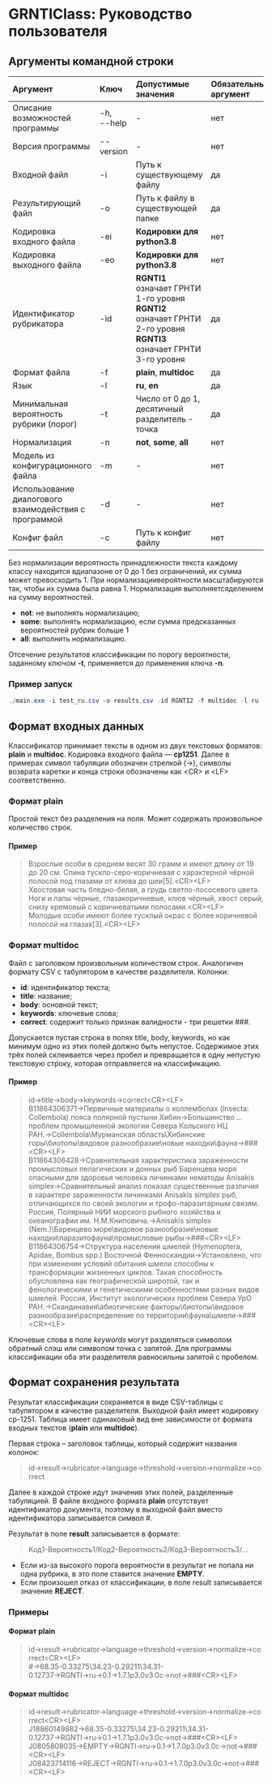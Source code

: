# GRNTIClass: Руководство пользователя

## Аргументы командной строки
|**Аргумент**|**Ключ**|**Допустимые<br>значения**|**Обязательный<br>аргумент**|**По-умолчанию**|
|:-------------|:-------------|:-------------|:-------------|:-------------|
|Описание возможностей программы|-h,<br>--help|-|нет|-|
|Версия программы|--version|-|нет|-|
|Входной файл|-i|Путь к существующему файлу|да|text.txt|
|Результирующий файл|-o|Путь к файлу в существующей папке|да|result.csv|
|Кодировка входного файла|-ei|**Кодировки для python3.8**|нет|cp1251|
|Кодировка выходного файла|-eo|**Кодировки для python3.8**|нет|cp1251|
|Идентификатор рубрикатора|-id|**RGNTI1** означает ГРНТИ 1-го уровня<br>**RGNTI2** означает ГРНТИ 2-го уровня<br>**RGNTI3** означает ГРНТИ 3-го уровня|да|RGNTI3|
|Формат файла|-f|**plain**, **multidoc**|да|plain|
|Язык|-l|**ru**, **en**|да|ru|
|Минимальная вероятность<br>рубрики (порог)|-t|Число от 0 до 1, десятичный разделитель - точка|да|0.5|
|Нормализация|-n|**not**, **some**, **all**|нет|not|
|Модель из конфигурационного файла|-m|-|нет|not|
|Использование диалогового<br>взаимодействия с программой|-d|-|нет|-|
|Конфиг файл|-c|Путь к конфиг файлу|нет|config.json

Без нормализации вероятность принадлежности текста каждому классу находится вдиапазоне от 0 до 1 без ограничений, их сумма может превосходить 1. При нормализациивероятности масштабируются так, чтобы их сумма была равна 1. Нормализация выполняетсяделением на сумму вероятностей.
* **not**: не выполнять нормализацию;
* **some**: выполнять нормализацию, если сумма предсказанных вероятностей рубрик больше 1
* **all**: выполнить нормализацию.

Отсечение результатов классификации по порогу вероятности, заданному ключом **-t**, применяется до применения ключа **-n**.

### Пример запуск
```powershell
./main.exe -i test_ru.csv -o results.csv -id RGNTI2 -f multidoc -l ru -t 0.1
```

## Формат входных данных

Классификатор принимает тексты в одном из двух текстовых форматов: **plain** и **multidoc**. Кодировка входного файла — **cp1251**.
Далее в примерах символ табуляции обозначен стрелкой (→), символы возврата каретки и конца строки обозначены как \<CR> и \<LF> соответственно.
### Формат plain
Простой текст без разделения на поля. Может содержать произвольное количество строк.
#### Пример
> Взрослые особи в среднем весят 30 грамм и имеют длину от 19 до 20 см. Спина тускло-серо-коричневая с характерной чёрной полосой под глазами от клюва до шеи[5].\<CR>\<LF><br>
Хвостовая часть бледно-белая, а грудь светло-лососевого цвета. Ноги и лапы чёрные, глазакоричневые, клюв чёрный, хвост серый, снизу кремовый с коричневатыми полосами.\<CR>\<LF><br>
Молодые особи имеют более тусклый окрас с более коричневой полосой на глазах[3].\<CR>\<LF>
### Формат multidoc
Файл с заголовком произвольным количеством строк. Аналогичен формату CSV с табулятором в качестве разделителя. Колонки:
* **id**: идентификатор текста;
* **title**: название;
* **body**: основной текст;
* **keywords**: ключевые слова;
* **correct**: содержит только признак валидности - три решетки ###.

Допускается пустая строка в полях title, body, keywords, но как минимум одно из этих полей должно быть непустое. Содержимое этих трёх полей склеивается через пробел и превращается в одну непустую текстовую строку, которая отправляется на классификацию.
#### Пример
> id→title→body→keywords→correct\<CR>\<LF><br>
B11864306371→Первичные материалы о коллемболах (Insecta: Collembola) пояса полярной пустыни Хибин→Большинство … проблем промышленной экологии Севера Кольского НЦ РАН.→Collembola\Мурманская область\Хибинские горы\биотопы\видовое разнообразие\новые находки\фауна→###\<CR>\<LF><br>
B11864306428→Сравнительная характеристика зараженности промысловых пелагических и донных рыб Баренцева моря опасными для здоровья человека личинками нематоды Anisakis simplex→Сравнительный анализ показал существенные различия в характере зараженности личинками Anisakis simplex рыб, отличающихся по своей экологии и трофо-паразитарным связям. Россия, Полярный НИИ морского рыбного хозяйства и океанографии им. Н.М.Книповича.→Anisakis simplex (Nem.)\Баренцево море\видовое разнообразие\новые находки\паразитофауна\промысловые рыбы→###\<CR>\<LF><br>
B11864306754→Структура населения шмелей (Hymenoptera, Apidae, Bombus spp.) Восточной Фенноскандии→Установлено, что при изменении условий обитания шмели способны к трансформации жизненных циклов. Такая способность обусловлена как географической широтой, так и фенологическими и генетическими особенностями разных видов шмелей. Россия, Институт экологических проблем Севера УрО РАН.→Скандинавия\абиотические факторы\биотопы\видовое разнообразие\распределение по территории\фауна\шмели→###\<CR>\<LF>

Ключевые слова в поле *keywords* могут разделяться символом обратный слэш или символом точка с запятой. Для программы классификации оба эти разделителя равносильны запятой с пробелом.

## Формат сохранения результата
Результат классификации сохраняется в виде CSV-таблицы с табулятором в качестве разделителя. Выходной файл имеет кодировку cp-1251. Таблица имеет одинаковый вид вне зависимости от формата входных текстов (**plain** или **multidoc**).

Первая строка – заголовок таблицы, который содержит названия колонок:
> id→result→rubricator→language→threshold→version→normalize→correct

Далее в каждой строке идут значения этих полей, разделенные табуляцией. В файле входного формата **plain** отсутствует идентификатор документа, поэтому в выходной файл вместо идентификатора записывается символ #.

Результат в поле **result** записывается в формате:
> Код1-Вероятность1/Код2-Вероятность2/Код3-Вероятность3/…

* Если из-за высокого порога вероятности в результат не попала ни одна рубрика, в это поле ставится значение **EMPTY**.
* Если произошел отказ от классификации, в поле result записывается значение **REJECT**.
### Примеры
#### Формат plain
> id→result→rubricator→language→threshold→version→normalize→correct\<CR>\<LF><br>
#→68.35-0.33275\34.23-0.29211\34.31-0.12737→RGNTI→ru→0.1→1.7.1p3.0v3.0c→not→###\<CR>\<LF>
#### Формат multidoc
> id→result→rubricator→language→threshold→version→normalize→correct\<CR>\<LF><br>
J18860149882→68.35-0.33275\34.23-0.29211\34.31-0.12737→RGNTI→ru→0.1→1.7.1p3.0v3.0c→not→###\<CR>\<LF><br>
J0805808035→EMPTY→RGNTI→ru→0.1→1.7.0p3.0v3.0c→not→###\<CR>\<LF><br>
J08423714116→REJECT→RGNTI→ru→0.1→1.7.0p3.0v3.0c→not→###\<CR>\<LF>